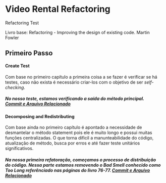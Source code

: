 ﻿# Video Rental Refactoring
Refactoring Test

Livro base: Refactoring - Improving the design of existing code.
Martin Fowler

## Primeiro Passo

#### Create Test

Com base no primeiro capítulo a primeira coisa a se fazer é verificar se há testes, caso não exista é necessário criar-los com o objetivo de ser *self- checking*.

##### No nosso teste, estamos verificando a saída do método principal. [Commit e Arquivo Relacionado](https://github.com/hi-hi-ray/video-rental-refactoring/blob/e6fb7c3c4dfc245d0fc82b26e71a88b03ec8cc62/video-rental-refactoring/test/CustomerTest.java)


#### Decomposing and Redistributing

Com base ainda no primeiro capítulo é apontado a necessidade de desmantelar o método statement pois ele é muito longo e possui muitas funções centralizadas. O que torna dificil a manunteabilidade do código, atualização de método, busca por erros e até fazer teste unitários significativos.

##### Na nossa primeira refatoração, começamos o processo de distribuição do código. Nessa parte estamos removendo o *Bad Smell* conhecido como *Too Long* referênciado nas páginas do livro 76-77. [Commit e Arquivo Relacionado](#)